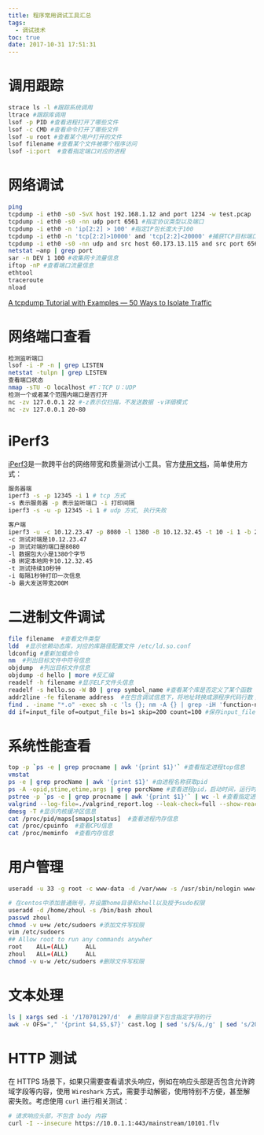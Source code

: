 ```yaml
---
title: 程序常用调试工具汇总
tags:
  - 调试技术
toc: true
date: 2017-10-31 17:51:31
---
```

# 调用跟踪
``` bash
strace ls -l #跟踪系统调用
ltrace #跟踪库调用
lsof -p PID #查看进程打开了哪些文件
lsof -c CMD #查看命令打开了哪些文件
lsof -u root #查看某个用户打开的文件
lsof filename #查看某个文件被哪个程序访问
lsof -i:port  #查看指定端口对应的进程
```

# 网络调试
``` bash
ping
tcpdump -i eth0 -s0 -SvX host 192.168.1.12 and port 1234 -w test.pcap
tcpdump -i eth0 -s0 -nn udp port 6561 #指定协议类型以及端口
tcpdump -i eth0 -n 'ip[2:2] > 100' #指定IP包长度大于100
tcpdump -i eth0 -n 'tcp[2:2]>10000' and 'tcp[2:2]<20000' #捕获TCP目标端口在10000和20000之间的包
tcpdump -i eth0 -s0 -nn udp and src host 60.173.13.115 and src port 6561 #指定协议类型以及ip和端口
netstat –anp | grep port
sar -n DEV 1 100 #收集网卡流量信息
iftop -nP #查看端口流量信息
ethtool
traceroute
nload
```
[A tcpdump Tutorial with Examples — 50 Ways to Isolate Traffic](https://danielmiessler.com/study/tcpdump/)

<!--more-->
# 网络端口查看
``` bash
检测监听端口
lsof -i -P -n | grep LISTEN
netstat -tulpn | grep LISTEN
查看端口状态
nmap -sTU -O localhost #T：TCP U：UDP
检测一个或者某个范围内端口是否打开
nc -zv 127.0.0.1 22 #-z表示仅扫描，不发送数据 -v详细模式
nc -zv 127.0.0.1 20-80
```

# iPerf3
[iPerf3](https://iperf.fr/)是一款跨平台的网络带宽和质量测试小工具。官方[使用文档](https://iperf.fr/iperf-doc.php)，简单使用方式：
``` bash
服务器端
iperf3 -s -p 12345 -i 1 # tcp 方式
-s 表示服务器 -p 表示监听端口 -i 打印间隔
iperf3 -s -u -p 12345 -i 1 # udp 方式, 执行失败

客户端
iperf3 -u -c 10.12.23.47 -p 8080 -l 1380 -B 10.12.32.45 -t 10 -i 1 -b 200M
-c 测试对端是10.12.23.47
-p 测试对端的端口是8080
-l 数据包大小是1380个字节
-B 绑定本地网卡10.12.32.45
-t 测试持续10秒钟
-i 每隔1秒钟打印一次信息
-b 最大发送带宽200M
```

# 二进制文件调试
``` bash
file filename  #查看文件类型
ldd  #显示依赖动态库，对应的库路径配置文件 /etc/ld.so.conf
ldconfig #重新加载命令
nm  #列出目标文件中符号信息
objdump  #列出目标文件信息
objdump -d hello | more #反汇编
readelf -h filename #显示ELF文件头信息
readelf -s hello.so -W 80 | grep symbol_name #查看某个库是否定义了某个函数
addr2line -fe filename address  #在包含调试信息下，将地址转换成源程序代码行数；对于动态共享库使用相对地址
find . -iname "*.o" -exec sh -c 'ls {}; nm -A {} | grep -iH 'function-name'' \; #查看.o文件是包含指定内容,注意最后\前的空格
dd if=input_file of=output_file bs=1 skip=200 count=100 #保存input_file中从200字节开始后的100字节数据到output_file文件中
```

# 系统性能查看
``` bash
top -p `ps -e | grep procname | awk '{print $1}'` #查看指定进程top信息
vmstat
ps -e | grep procName | awk '{print $1}' #由进程名称获取pid
ps -A -opid,stime,etime,args | grep porcName #查看进程pid，启动时间，运行时间以及运行参数
pstree -p `ps -e | grep procname | awk '{print $1}'` | wc -l #查看指定进程的线程数目
valgrind --log-file=./valgrind_report.log --leak-check=full --show-reachable=no --track-origins=yes --trace-children=yes ./executable
dmesg -T #显示内核缓冲区信息
cat /proc/pid/maps[smaps|status]  #查看进程内存信息
cat /proc/cpuinfo  #查看CPU信息
cat /proc/meminfo  #查看内存信息
```

# 用户管理
``` bash
useradd -u 33 -g root -c www-data -d /var/www -s /usr/sbin/nologin www-data #添加用户

# 在centos中添加普通账号，并设置home目录和shell以及授予sudo权限
useradd -d /home/zhoul -s /bin/bash zhoul
passwd zhoul
chmod -v u+w /etc/sudoers #添加文件写权限
vim /etc/sudoers
## Allow root to run any commands anywher  
root    ALL=(ALL)     ALL  
zhoul   ALL=(ALL)     ALL
chmod -v u-w /etc/sudoers #删除文件写权限
```

# 文本处理
``` bash
ls | xargs sed -i '/170701297/d'  # 删除目录下包含指定字符的行
awk -v OFS="," '{print $4,$5,$7}' cast.log | sed 's/$/&,/g' | sed 's/2022-03-/2022\/03\//g' | sed 's/-/:/g' > cast.csv # 日志文件格式化，输出 csv 格式
```

# HTTP 测试
在 HTTPS 场景下，如果只需要查看请求头响应，例如在响应头部是否包含允许跨域字段等内容，使用 `Wireshark` 方式，需要手动解密，使用特别不方便，甚至解密失败。考虑使用 `curl` 进行相关测试：
``` bash
# 请求响应头部，不包含 body 内容
curl -I --insecure https://10.0.1.1:443/mainstream/10101.flv
```
